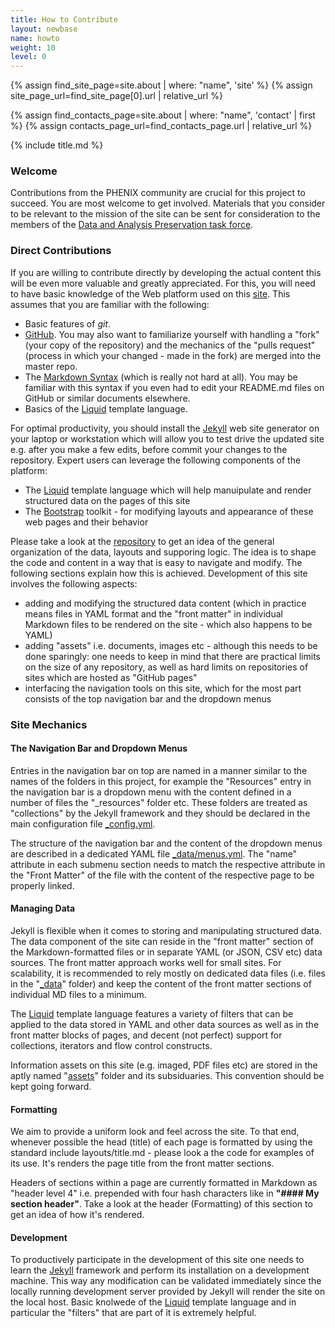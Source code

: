 ```yaml
---
title: How to Contribute
layout: newbase
name: howto
weight: 10
level: 0
---
```

{% assign find_site_page=site.about | where: "name", 'site' %}
{% assign site_page_url=find_site_page[0].url  | relative_url %}

{% assign find_contacts_page=site.about | where: "name", 'contact' | first %}
{% assign contacts_page_url=find_contacts_page.url  | relative_url %}

{% include title.md %}

### Welcome
Contributions from the PHENIX community are crucial for this project to succeed.
You are most welcome to get involved. Materials that you consider to be relevant
to the mission of the site can be sent for consideration to the members of the
<a href="{{ contacts_page_url }}">Data and Analysis Preservation task force</a>.

### Direct Contributions
If you are willing to contribute directly by developing the actual content
this will be even more valuable and greatly appreciated. For this, you will
need to have basic knowledge of the Web platform used on this <a href="{{ site_page_url }}">site</a>.
This assumes that you are familiar with the following:
* Basic features of *git*.
* <a href="https://www.github.com/">GitHub</a>. You may also want to familiarize yourself with handling
a "fork" (your copy of the repository) and the mechanics of the "pulls request"
(process in which your changed - made in the fork) are merged into the master repo.
* The <a href="https://www.markdownguide.org/basic-syntax/">Markdown Syntax</a> (which is really not hard at all).
You may be familiar with this syntax if you even had to edit your README.md files on GitHub
or similar documents elsewhere.
* Basics of the <a href="https://shopify.github.io/liquid/">Liquid</a> template language.

For optimal productivity, you should install the <a href="http://jekyllrb.com/">Jekyll</a> web
site generator on your laptop or workstation which will allow you to test drive the updated site
 e.g. after you make a few edits, before commit your changes to the repository.
Expert users can leverage the following components of the platform:
* The <a href="https://shopify.github.io/liquid/">Liquid</a> template language which will help manuipulate and render structured data on the pages of this site
* The <a href="http://getbootstrap.com/">Bootstrap</a> toolkit - for modifying layouts and appearance of these web pages and their behavior

Please take a look at the <a href="{{ site.github }}" target="_blank">repository</a>
to get an idea of the general organization of the data, layouts and supporing logic.
The idea is to shape the code and content in a way that is easy to navigate
and modify. The following sections explain how this is achieved.
Development of this site involves the following aspects:
* adding and modifying the structured data content (which in practice means files in YAML format and the "front matter" in
individual Markdown files to be rendered on the site - which also happens to be YAML)
* adding "assets" i.e. documents, images etc - although this needs to be done sparingly: one
needs to keep in mind that there are practical limits on the size of any repository, as well
as hard limits on repositories of sites which are hosted as "GitHub pages"
* interfacing the navigation tools on this site, which for the most part consists
of the top navigation bar and the dropdown menus

### Site Mechanics

#### The Navigation Bar and Dropdown Menus
Entries in the navigation bar on top are named in a manner
similar to the names of the folders in this project, for example the "Resources" entry in the navigation
bar is a dropdown menu with the content defined in a number of files the "_resources" folder etc.
These folders are treated as "collections" by the Jekyll framework and they should
be declared in the main configuration file <a href="{{ site.github }}/blob/master/_config.yml" target="_blank">_config.yml</a>.

The structure of the navigation bar and the content of the dropdown menus are described in
a dedicated YAML file <a href="{{ site.github }}/blob/master/_data/menus.yml" target="_blank">_data/menus.yml</a>.
The "name" attribute in each submenu section needs to match the respective attribute in the "Front Matter" of
the file with the content of the respective page to be properly linked.

#### Managing Data
Jekyll is flexible when it comes to storing and manipulating structured data.
The data component of the site can reside in the "front matter" section of the Markdown-formatted
files or in separate YAML (or JSON, CSV etc) data sources. The front matter approach works well
for small sites. For scalability, it is recommended to rely mostly on dedicated data files (i.e.
files in the "<a href="{{ site.github }}/tree/master/_data" target="_blank">_data</a>" folder)
and keep the content of the front matter sections of individual MD files to a minimum.

The <a href="https://shopify.github.io/liquid/" target="_blank">Liquid</a> template language
features a variety of filters that can be applied to the data stored in YAML and other data sources
as well as in the front matter blocks of pages, and decent (not perfect) support for collections,
iterators and flow control constructs.

Information assets on this site (e.g. imaged, PDF files etc) are stored in the aptly named
"<a href="{{ site.github }}/tree/master/assets/" target="_blank">assets</a>"
folder and its subsiduaries. This convention should be kept going forward.

#### Formatting
We aim to provide a uniform look and feel across the site. To that end, whenever possible
the head (title) of each page is formatted by using the standard include layouts/title.md - please
look a the code for examples of its use. It's renders the page title from the front matter sections.

Headers of sections within a page are currently formatted in Markdown as "header level 4" i.e. prepended
with four hash characters like in **"#### My section header"**. Take a look at the header (Formatting)
of this section to get an idea of how it's rendered.

#### Development

To productively participate in the development of this site one needs to learn the
<a href="http://jekyllrb.com/">Jekyll</a> framework and perform its installation on
a development machine. This way any modification can be validated immediately since
the locally running development server provided by Jekyll will render the site
on the local host. Basic knolwede of the <a href="https://shopify.github.io/liquid/" target="_blank">
Liquid</a> template language and in particular the "filters" that are part of it is extremely helpful.
